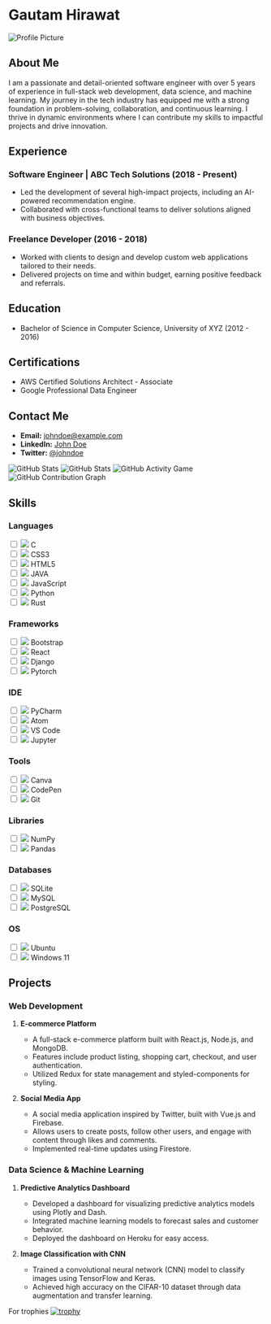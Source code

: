 

<link rel="stylesheet" href="styles.css">


# Gautam Hirawat

![Profile Picture](profile_picture.jpg)

## About Me
I am a passionate and detail-oriented software engineer with over 5 years of experience in full-stack web development, data science, and machine learning. My journey in the tech industry has equipped me with a strong foundation in problem-solving, collaboration, and continuous learning. I thrive in dynamic environments where I can contribute my skills to impactful projects and drive innovation.



## Experience
### Software Engineer | ABC Tech Solutions (2018 - Present)
- Led the development of several high-impact projects, including an AI-powered recommendation engine.
- Collaborated with cross-functional teams to deliver solutions aligned with business objectives.

### Freelance Developer (2016 - 2018)
- Worked with clients to design and develop custom web applications tailored to their needs.
- Delivered projects on time and within budget, earning positive feedback and referrals.

## Education
- Bachelor of Science in Computer Science, University of XYZ (2012 - 2016)

## Certifications
- AWS Certified Solutions Architect - Associate
- Google Professional Data Engineer

## Contact Me
- **Email:** johndoe@example.com
- **LinkedIn:** [John Doe](https://www.linkedin.com/in/johndoe/)
- **Twitter:** [@johndoe](https://twitter.com/johndoe)

![GitHub Stats](https://github-readme-stats.vercel.app/api?username=Gautamhirawat&show_icons=true&theme=radical)
![GitHub Stats](https://github-readme-stats.vercel.app/api?username=Gautamhirawat&show_icons=true&theme=radical)
![GitHub Activity Game](https://github.com/users/Gautamhirawat/contributions)
![GitHub Contribution Graph](https://github.com/users/Gautamhirawat/contributions)



## Skills

### Languages  
<div class="small-img-container">
    <input type="checkbox" id="c-checkbox">
    <label for="c-checkbox" class="small-img-label">
        <img src="images/c-original.svg" class="small-img">
        <span class="additional-text">C</span>
    </label>
</div> 
<div class="small-img-container">
    <input type="checkbox" id="css-checkbox">
    <label for="css-checkbox" class="small-img-label">
        <img src="images/css3-original.svg" class="small-img">
        <span class="additional-text">CSS3</span>
    </label>
</div>  
<div class="small-img-container">
    <input type="checkbox" id="html-checkbox">
    <label for="html-checkbox" class="small-img-label">
        <img src="images/html5-original.svg" class="small-img">
        <span class="additional-text">HTML5</span>
    </label>
</div>  
<div class="small-img-container">
    <input type="checkbox" id="java-checkbox">
    <label for="java-checkbox" class="small-img-label">
        <img src="images/java-original.svg" class="small-img important">
        <span class="additional-text">JAVA</span>
    </label>
</div>  
<div class="small-img-container">
    <input type="checkbox" id="javascript-checkbox">
    <label for="javascript-checkbox" class="small-img-label">
        <img src="images/javascript-original.svg" class="small-img">
        <span class="additional-text">JavaScript</span>
    </label>
</div>  
<div class="small-img-container">
    <input type="checkbox" id="python-checkbox">
    <label for="python-checkbox" class="small-img-label">
        <img src="images/python-original.svg" class="small-img important">
        <span class="additional-text">Python</span>
    </label>
</div>  
<div class="small-img-container">
    <input type="checkbox" id="rust-checkbox">
    <label for="rust-checkbox" class="small-img-label">
        <img src="images/rust-original.svg" class="small-img important">
        <span class="additional-text">Rust</span>
    </label>
</div> 

### Frameworks  


 <div class="small-img-container">
    <input type="checkbox" id="bootstrap-checkbox">
    <label for="bootstrap-checkbox" class="small-img-label">
        <img src="images/bootstrap-original.svg" class="small-img">
        <span class="additional-text">Bootstrap</span>
    </label>
</div>  
<div class="small-img-container">
    <input type="checkbox" id="react-checkbox">
    <label for="react-checkbox" class="small-img-label">
        <img src="images/react-original.svg" class="small-img">
        <span class="additional-text">React</span>
    </label>
</div>  
<div class="small-img-container">
    <input type="checkbox" id="django-checkbox">
    <label for="django-checkbox" class="small-img-label">
        <img src="images/django-plain-wordmark.svg" class="small-img important">
        <span class="additional-text">Django</span>
    </label>
</div>  
<div class="small-img-container">
    <input type="checkbox" id="pytorch-checkbox">
    <label for="pytorch-checkbox" class="small-img-label">
        <img src="images/pytorch-original.svg" class="small-img">
        <span class="additional-text">Pytorch</span>
    </label>
</div> 

### IDE  

 <div class="small-img-container">
    <input type="checkbox" id="pycharm-checkbox">
    <label for="pycharm-checkbox" class="small-img-label">
        <img src="images/pycharm-original.svg" class="small-img">
        <span class="additional-text">PyCharm</span>
    </label>
</div>  
<div class="small-img-container">
    <input type="checkbox" id="atom-checkbox">
    <label for="atom-checkbox" class="small-img-label">
        <img src="images/atom-original.svg" class="small-img">
        <span class="additional-text">Atom</span>
    </label>
</div>  
<div class="small-img-container">
    <input type="checkbox" id="vscode-checkbox">
    <label for="vscode-checkbox" class="small-img-label">
        <img src="images/vscode-original.svg" class="small-img important">
        <span class="additional-text">VS Code</span>
    </label>
</div>  
<div class="small-img-container">
    <input type="checkbox" id="jupyter-checkbox">
    <label for="jupyter-checkbox" class="small-img-label">
        <img src="images/jupyter-original.svg" class="small-img">
        <span class="additional-text">Jupyter</span>
    </label>
</div> 

### Tools  


 <div class="small-img-container">
    <input type="checkbox" id="canva-checkbox">
    <label for="canva-checkbox" class="small-img-label">
        <img src="images/canva-original.svg" class="small-img">
        <span class="additional-text">Canva</span>
    </label>
</div>  
<div class="small-img-container">
    <input type="checkbox" id="codepen-checkbox">
    <label for="codepen-checkbox" class="small-img-label">
        <img src="images/codepen-original.svg" class="small-img">
        <span class="additional-text">CodePen</span>
    </label>
</div>  
<div class="small-img-container">
    <input type="checkbox" id="git-checkbox">
    <label for="git-checkbox" class="small-img-label">
        <img src="images/git-original.svg" class="small-img important">
        <span class="additional-text">Git</span>
    </label>
</div> 

### Libraries 


 <div class="small-img-container">
    <input type="checkbox" id="numpy-checkbox">
    <label for="numpy-checkbox" class="small-img-label">
        <img src="images/numpy-original.svg" class="small-img">
        <span class="additional-text">NumPy</span>
    </label>
</div>  
<div class="small-img-container">
    <input type="checkbox" id="pandas-checkbox">
    <label for="pandas-checkbox" class="small-img-label">
        <img src="images/pandas-original.svg" class="small-img">
        <span class="additional-text">Pandas</span>
    </label>
</div> 

### Databases  


 <div class="small-img-container">
    <input type="checkbox" id="sqlite-checkbox">
    <label for="sqlite-checkbox" class="small-img-label">
        <img src="images/sqlite-original.svg" class="small-img">
        <span class="additional-text">SQLite</span>
    </label>
</div>  
<div class="small-img-container">
    <input type="checkbox" id="mysql-checkbox">
    <label for="mysql-checkbox" class="small-img-label">
        <img src="images/mysql-original.svg" class="small-img important">
        <span class="additional-text">MySQL</span>
    </label>
</div>  
<div class="small-img-container">
    <input type="checkbox" id="postgresql-checkbox">
    <label for="postgresql-checkbox" class="small-img-label">
        <img src="images/postgresql-original.svg" class="small-img">
        <span class="additional-text">PostgreSQL</span>
    </label>
</div> 

### OS  


 <div class="small-img-container">
    <input type="checkbox" id="ubuntu-checkbox">
    <label for="ubuntu-checkbox" class="small-img-label">
        <img src="images/ubuntu-original.svg" class="small-img important">
        <span class="additional-text">Ubuntu</span>
    </label>
</div>  
<div class="small-img-container">
    <input type="checkbox" id="windows11-checkbox">
    <label for="windows11-checkbox" class="small-img-label">
        <img src="images/windows11-original.svg" class="small-img">
        <span class="additional-text">Windows 11</span>
    </label>
</div> 


## Projects
### Web Development
1. **E-commerce Platform**
   - A full-stack e-commerce platform built with React.js, Node.js, and MongoDB.
   - Features include product listing, shopping cart, checkout, and user authentication.
   - Utilized Redux for state management and styled-components for styling.

2. **Social Media App**
   - A social media application inspired by Twitter, built with Vue.js and Firebase.
   - Allows users to create posts, follow other users, and engage with content through likes and comments.
   - Implemented real-time updates using Firestore.

### Data Science & Machine Learning
1. **Predictive Analytics Dashboard**
   - Developed a dashboard for visualizing predictive analytics models using Plotly and Dash.
   - Integrated machine learning models to forecast sales and customer behavior.
   - Deployed the dashboard on Heroku for easy access.

2. **Image Classification with CNN**
   - Trained a convolutional neural network (CNN) model to classify images using TensorFlow and Keras.
   - Achieved high accuracy on the CIFAR-10 dataset through data augmentation and transfer learning.



For trophies 
[![trophy](https://github-profile-trophy.vercel.app/?username=Gautamhirawat&title=Commit,Repository,Experience)](https://github.com/ryo-ma/github-profile-trophy)




